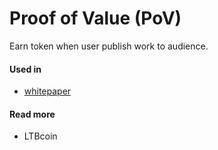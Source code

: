 # Proof of Value \(PoV\)

Earn token when user publish work to audience.

#### Used in

* [whitepaper](https://docs.google.com/document/d/1VogMc11WOeWB_OrcsIGD_J7F02KZ0I5zlDYTma7FJkA/edit)

#### Read more

* LTBcoin


